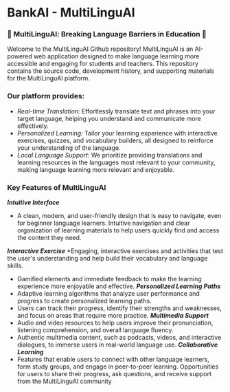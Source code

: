 # BankAI  - MultiLinguAI
### 🌟 MultiLinguAl: Breaking Language Barriers in Education 🌟

Welcome to the MultiLinguAI Github repository! MultiLinguAI is an AI-powered web application designed to make language learning more accessible and engaging for students and teachers. This repository contains the source code, development history, and supporting materials for the MultiLinguAI platform. 

### Our platform provides:

 * *Real-time Translation:*  Effortlessly translate text and phrases into your target language, helping you understand and communicate more effectively. 
* *Personalized Learning:*  Tailor your learning experience with interactive exercises, quizzes, and vocabulary builders, all designed to reinforce your understanding of the language.
* *Local Language Support:*  We prioritize providing translations and learning resources in the languages most relevant to your community, making language learning more relevant and enjoyable.

### **Key Features of MultiLinguAI**
***Intuitive Interface***
 * A clean, modern, and user-friendly design that is easy to navigate, even for beginner language learners.
Intuitive navigation and clear organization of learning materials to help users quickly find and access the content they need.

  ***Interactive Exercise*** *Engaging, interactive exercises and activities that test the user's understanding and help build their vocabulary and language skills.
 * Gamified elements and immediate feedback to make the learning experience more enjoyable and effective.
***Personalized Learning Paths***
 * Adaptive learning algorithms that analyze user performance and progress to create personalized learning paths.
 * Users can track their progress, identify their strengths and weaknesses, and focus on areas that require more practice.
***Multimedia Support***
 * Audio and video resources to help users improve their pronunciation, listening comprehension, and overall language fluency.
 * Authentic multimedia content, such as podcasts, videos, and interactive dialogues, to immerse users in real-world language use.
***Collaborative Learning***
 * Features that enable users to connect with other language learners, form study groups, and engage in peer-to-peer learning.
Opportunities for users to share their progress, ask questions, and receive support from the MultiLinguAI community
